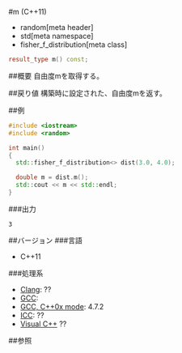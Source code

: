 #m (C++11)
* random[meta header]
* std[meta namespace]
* fisher_f_distribution[meta class]

```cpp
result_type m() const;
```

##概要
自由度mを取得する。


##戻り値
構築時に設定された、自由度mを返す。


##例
```cpp
#include <iostream>
#include <random>

int main()
{
  std::fisher_f_distribution<> dist(3.0, 4.0);

  double m = dist.m();
  std::cout << m << std::endl;
}
```

###出力
```
3
```

##バージョン
###言語
- C++11

###処理系
- [Clang](/implementation.md#clang): ??
- [GCC](/implementation.md#gcc): 
- [GCC, C++0x mode](/implementation.md#gcc): 4.7.2
- [ICC](/implementation.md#icc): ??
- [Visual C++](/implementation.md#visual_cpp) ??


##参照


